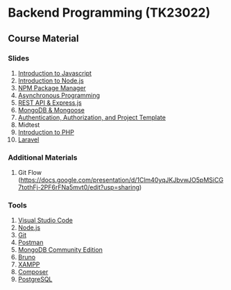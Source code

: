 # Backend Programming (TK23022)

## Course Material

### Slides

1. [Introduction to Javascript](https://docs.google.com/presentation/d/1wg73xY-9s4Y-KHBQCZWmXZm_Ee8QbcDolOV5zvtH0jY/edit?usp=sharing)
2. [Introduction to Node.js](https://docs.google.com/presentation/d/1PXvxZMtSGrCz1cPZpMZXU4g2aCk6eCTt3eJ5pm34ejc/edit?usp=sharing)
3. [NPM Package Manager](https://docs.google.com/presentation/d/1mDibtiDlO0y_ikPIhODVUEGiMRkE7z1n3qDurrvAGN8/edit?usp=sharing)
4. [Asynchronous Programming](https://docs.google.com/presentation/d/1jhqIiuab_Bj6koC6dyxC4654Vn3F88OD5dS_Q3eS6PA/edit?usp=sharing)
5. [REST API & Express.js](https://docs.google.com/presentation/d/1ZS6ZyCHJvde_jVu0jR2HnqgMAWMqzRV09TD7BtWMQms/edit?usp=sharing)
6. [MongoDB & Mongoose](https://docs.google.com/presentation/d/10BieoJZu6n7pEdMLIABa9xYLWAeh510gEJT2oun9m60/edit?usp=sharing)
7. [Authentication, Authorization, and Project Template](https://docs.google.com/presentation/d/1rpNQmCiuJdraD16vxFGrR9-MQvhcD7NgVOrCcOf88yE/edit?usp=sharing)
8. Midtest
9. [Introduction to PHP](https://docs.google.com/presentation/d/1w5wL_o9bnu_jH0iX2HoGsOus1iUzGJKDbedpC1gZIN8/edit?usp=sharing)
10. [Laravel](https://docs.google.com/presentation/d/1fQvrC7ow7_6Cb5AqjaGLXNw7VnoOaQNd22nEMEwhNrM/edit?usp=sharing)

### Additional Materials

1. Git Flow (https://docs.google.com/presentation/d/1Clm40yqJKJbvwJO5pMSiCG7tothFj-2PF6rFNa5mvt0/edit?usp=sharing)

### Tools

1. [Visual Studio Code](https://code.visualstudio.com)
2. [Node.js](https://nodejs.org/en)
3. [Git](https://git-scm.com)
4. [Postman](https://www.postman.com)
5. [MongoDB Community Edition](https://www.mongodb.com/try/download/community)
6. [Bruno](https://www.usebruno.com)
7. [XAMPP](https://www.apachefriends.org/download.html)
8. [Composer](https://getcomposer.org/download/)
9. [PostgreSQL](https://www.postgresql.org/download/)
